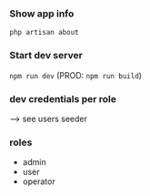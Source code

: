 ### Show app info
`php artisan about`

### Start dev server
`npm run dev`
(PROD: `npm run build`)

### dev credentials per role
--> see users seeder

### roles
- admin
- user
- operator

